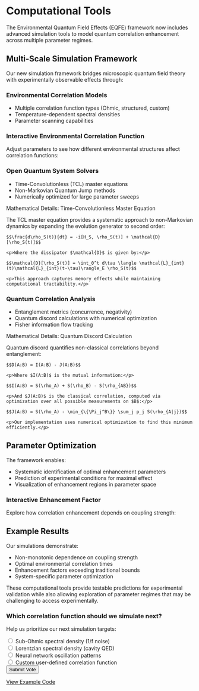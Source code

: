 # Computational Tools

The Environmental Quantum Field Effects (EQFE) framework now includes advanced simulation tools to model quantum correlation enhancement across multiple parameter regimes.

## Multi-Scale Simulation Framework

Our new simulation framework bridges microscopic quantum field theory with experimentally observable effects through:

### Environmental Correlation Models

- Multiple correlation function types (Ohmic, structured, custom)
- Temperature-dependent spectral densities
- Parameter scanning capabilities

<div class="visualization-container">
  <h3>Interactive Environmental Correlation Function</h3>
  <p>Adjust parameters to see how different environmental structures affect correlation functions:</p>
  <div id="correlation-function-plot" class="plot-container"></div>
  <!-- Controls added by JavaScript -->
</div>

### Open Quantum System Solvers

- Time-Convolutionless (TCL) master equations
- Non-Markovian Quantum Jump methods
- Numerically optimized for large parameter sweeps

<div class="collapsible-theory">
  <div class="collapsible-header">
    Mathematical Details: Time-Convolutionless Master Equation
    <span class="toggle-icon"><i class="fas fa-plus"></i></span>
  </div>
  <div class="collapsible-content">
    <p>The TCL master equation provides a systematic approach to non-Markovian dynamics by expanding the evolution generator to second order:</p>
    
    $$\frac{d\rho_S(t)}{dt} = -i[H_S, \rho_S(t)] + \mathcal{D}[\rho_S(t)]$$
    
    <p>Where the dissipator $\mathcal{D}$ is given by:</p>
    
    $$\mathcal{D}[\rho_S(t)] = \int_0^t d\tau \langle \mathcal{L}_{int}(t)\mathcal{L}_{int}(t-\tau)\rangle_E \rho_S(t)$$
    
    <p>This approach captures memory effects while maintaining computational tractability.</p>
  </div>
</div>

### Quantum Correlation Analysis

- Entanglement metrics (concurrence, negativity)
- Quantum discord calculations with numerical optimization
- Fisher information flow tracking

<div class="collapsible-theory">
  <div class="collapsible-header">
    Mathematical Details: Quantum Discord Calculation
    <span class="toggle-icon"><i class="fas fa-plus"></i></span>
  </div>
  <div class="collapsible-content">
    <p>Quantum discord quantifies non-classical correlations beyond entanglement:</p>
    
    $$D(A:B) = I(A:B) - J(A:B)$$
    
    <p>Where $I(A:B)$ is the mutual information:</p>
    
    $$I(A:B) = S(\rho_A) + S(\rho_B) - S(\rho_{AB})$$
    
    <p>And $J(A:B)$ is the classical correlation, computed via optimization over all possible measurements on $B$:</p>
    
    $$J(A:B) = S(\rho_A) - \min_{\{\Pi_j^B\}} \sum_j p_j S(\rho_{A|j})$$
    
    <p>Our implementation uses numerical optimization to find this minimum efficiently.</p>
  </div>
</div>

## Parameter Optimization

The framework enables:

- Systematic identification of optimal enhancement parameters
- Prediction of experimental conditions for maximal effect
- Visualization of enhancement regions in parameter space

<div class="visualization-container">
  <h3>Interactive Enhancement Factor</h3>
  <p>Explore how correlation enhancement depends on coupling strength:</p>
  <div id="enhancement-factor-plot" class="plot-container"></div>
  <!-- Controls added by JavaScript -->
</div>

## Example Results

Our simulations demonstrate:

- Non-monotonic dependence on coupling strength
- Optimal environmental correlation times
- Enhancement factors exceeding traditional bounds
- System-specific parameter optimization

These computational tools provide testable predictions for experimental validation while also allowing exploration of parameter regimes that may be challenging to access experimentally.

<div class="poll-container">
  <h3><i class="fas fa-poll"></i> Which correlation function should we simulate next?</h3>
  <p>Help us prioritize our next simulation targets:</p>
  <form id="correlation-poll-form">
    <div class="poll-options">
      <div class="poll-option">
        <input type="radio" id="option-1" name="correlation-type" value="Sub-Ohmic">
        <label for="option-1">Sub-Ohmic spectral density (1/f noise)</label>
      </div>
      <div class="poll-option">
        <input type="radio" id="option-2" name="correlation-type" value="Lorentzian">
        <label for="option-2">Lorentzian spectral density (cavity QED)</label>
      </div>
      <div class="poll-option">
        <input type="radio" id="option-3" name="correlation-type" value="Neural">
        <label for="option-3">Neural network oscillation patterns</label>
      </div>
      <div class="poll-option">
        <input type="radio" id="option-4" name="correlation-type" value="Custom">
        <label for="option-4">Custom user-defined correlation function</label>
      </div>
    </div>
    <button type="submit" class="poll-submit">Submit Vote</button>
  </form>
</div>

[View Example Code](/Environmental-Quantum-Field-Effects/simulations/core/multi_scale_simulation.html)
